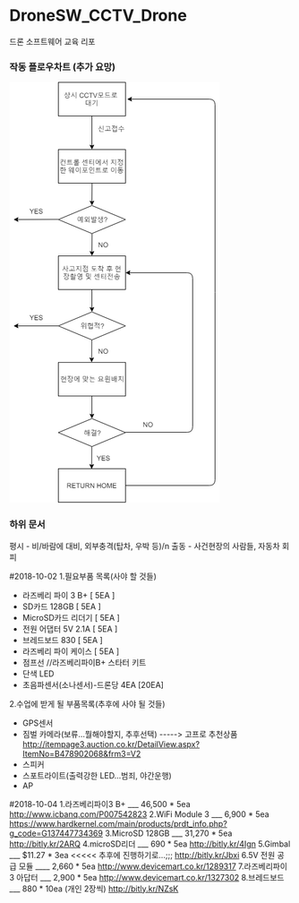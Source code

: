 # DroneSW_CCTV_Drone
드론 소프트웨어 교육 리포

### 작동 플로우차트 (추가 요망)

![Process Chart](/Misc/DroneActionProcess.png)

### 하위 문서
평시 - 비/바람에 대비, 외부충격(탑차, 우박 등)/n
출동 - 사건현장의 사람들, 자동차 회피



#2018-10-02
1.필요부품 목록(사야 할 것들)
- 라즈베리 파이 3 B+ [ 5EA ]
- SD카드 128GB [ 5EA ]
- MicroSD카드 리더기 [ 5EA ]
- 전원 어댑터 5V 2.1A [ 5EA ]
- 브레드보드 830 [ 5EA ]
- 라즈베리 파이 케이스 [ 5EA ]
- 점프선               //라즈베리파이B+ 스타터 키트
- 단색 LED
- 초음파센서(소나센서)-드론당 4EA [20EA]


2.수업에 받게 될 부품목록(추후에 사야 될 것들)
- GPS센서
- 짐벌 카메라(보류...뭘해야할지, 추후선택)
  -----> 고프로 추천상품 http://itempage3.auction.co.kr/DetailView.aspx?ItemNo=B478902068&frm3=V2
- 스피커
- 스포트라이트(출력강한 LED...범죄, 야간운행)
- AP



#2018-10-04
1.라즈베리파이3 B+ ___ 46,500 * 5ea
  http://www.icbanq.com/P007542823
2.WiFi Module 3 ___ 6,900 * 5ea
  https://www.hardkernel.com/main/products/prdt_info.php?g_code=G137447734369
3.MicroSD 128GB ___ 31,270 * 5ea
  http://bitly.kr/2ARQ
4.microSD리더 ___ 690 * 5ea
  http://bitly.kr/4Ign
5.Gimbal ___ $11.27 * 3ea    <<<<< 추후에 진행하기로...;;;
  http://bitly.kr/Jbxi
6.5V 전원 공급 모듈 ____ 2,660 * 5ea
  http://www.devicemart.co.kr/1289317
7.라즈베리파이3 아답터 ___ 2,900 * 5ea
  http://www.devicemart.co.kr/1327302
8.브레드보드 ___ 880 * 10ea (개인 2장씩)
  http://bitly.kr/NZsK
